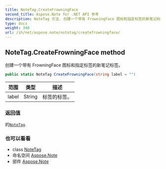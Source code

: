 ```yaml
---
title: NoteTag.CreateFrowningFace
second_title: Aspose.Note for .NET API 参考
description: NoteTag 方法. 创建一个带有 FrowningFace 图标和指定标签的新笔记标签
type: docs
weight: 340
url: /zh/net/aspose.note/notetag/createfrowningface/
---
```

## NoteTag.CreateFrowningFace method

创建一个带有 FrowningFace 图标和指定标签的新笔记标签。

```csharp
public static NoteTag CreateFrowningFace(string label = "")
```

| 范围 | 类型 | 描述 |
| --- | --- | --- |
| label | String | 标签的标签。 |

### 返回值

的[`NoteTag`](../).

### 也可以看看

* class [NoteTag](../)
* 命名空间 [Aspose.Note](../../notetag/)
* 部件 [Aspose.Note](../../../)


